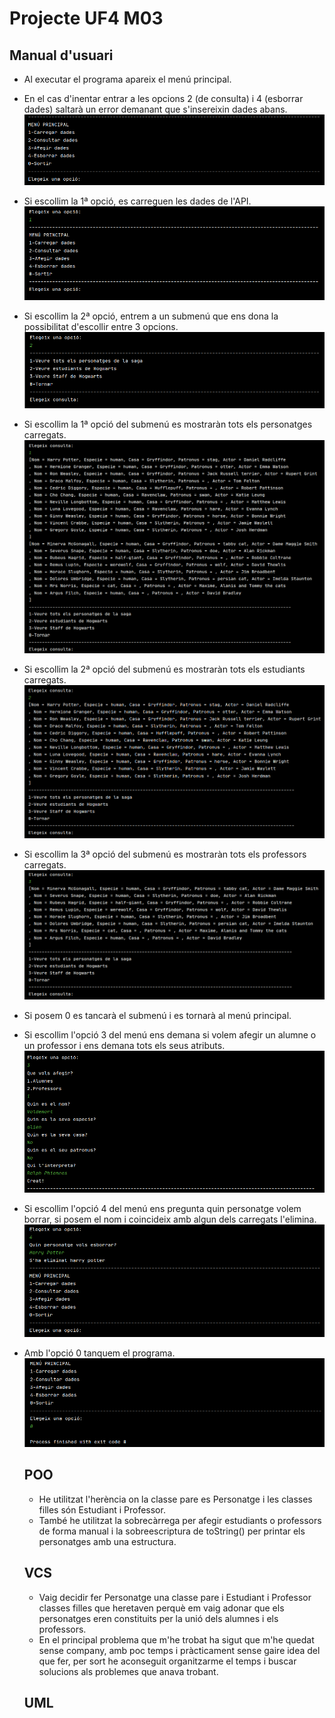 
# Projecte UF4 M03

## Manual d'usuari

* Al executar el programa apareix el menú principal.

* En el cas d'inentar entrar a les opcions 2 (de consulta) i 4 (esborrar dades) saltarà un error demanant que s'insereixin dades abans.
  ![menu](https://raw.githubusercontent.com/CarlaHeras/M3-UF4/master/fotos/1.png)

* Si escollim la 1ª opció, es carreguen les dades de l'API.
![carregar](https://raw.githubusercontent.com/CarlaHeras/M3-UF4/master/fotos/2.png)

* Si escollim la 2ª opció, entrem a un submenú que ens dona la possibilitat d'escollir entre 3 opcions.
![consulta](https://raw.githubusercontent.com/CarlaHeras/M3-UF4/master/fotos/3.png)

* Si escollim la 1ª opció del submenú es mostraràn tots els personatges carregats.
![personatges](https://raw.githubusercontent.com/CarlaHeras/M3-UF4/master/fotos/4.png)

* Si escollim la 2ª opció del submenú es mostraràn tots els estudiants carregats.
![estudiants](https://raw.githubusercontent.com/CarlaHeras/M3-UF4/master/fotos/5.png)

* Si escollim la 3ª opció del submenú es mostraràn tots els professors carregats.
![professors](https://raw.githubusercontent.com/CarlaHeras/M3-UF4/master/fotos/6.png)

* Si posem 0 es tancarà el submenú i es tornarà al menú principal.

* Si escollim l'opció 3 del menú ens demana si volem afegir un alumne o un professor i ens demana tots els seus atributs.
![afegir](https://raw.githubusercontent.com/CarlaHeras/M3-UF4/master/fotos/7.png)

* Si escollim l'opció 4 del menú ens pregunta quin personatge volem borrar, si posem el nom i coincideix amb algun dels carregats l'elimina.
![esborrar](https://raw.githubusercontent.com/CarlaHeras/M3-UF4/master/fotos/8.png)

* Amb l'opció 0 tanquem el programa.
![sortir](https://raw.githubusercontent.com/CarlaHeras/M3-UF4/master/fotos/9.png)

  ## POO
  * He utilitzat l'herència on la classe pare es Personatge i les classes filles són Estudiant i Professor.
  * També he utilitzat la sobrecàrrega per afegir estudiants o professors de forma manual i la sobreescriptura de toString() per printar els personatges amb una estructura. 
  
  ## VCS
  * Vaig decidir fer Personatge una classe pare i Estudiant i Professor classes filles que heretaven perquè em vaig adonar que els personatges eren constituits per la unió dels alumnes i els professors.
  * En el principal problema que m'he trobat ha sigut que m'he quedat sense company, amb poc temps i pràcticament sense gaire idea del que fer, per sort he aconseguit organitzarme el temps i buscar solucions als problemes que anava trobant.

  ## UML